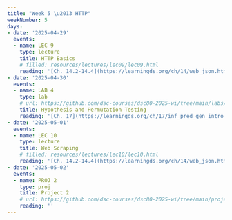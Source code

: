 ```yaml
---
title: "Week 5 \u2013 HTTP"
weekNumber: 5
days:
- date: '2025-04-29'
  events:
  - name: LEC 9
    type: lecture
    title: HTTP Basics
    # filled: resources/lectures/lec09/lec09.html
    reading: '[Ch. 14.2-14.4](https://learningds.org/ch/14/web_json.html)'
- date: '2025-04-30'
  events:
  - name: LAB 4
    type: lab
    # url: https://github.com/dsc-courses/dsc80-2025-wi/tree/main/labs/lab04
    title: Hypothesis and Permutation Testing
    reading: '[Ch. 17](https://learningds.org/ch/17/inf_pred_gen_intro.html)'
- date: '2025-05-01'
  events:
  - name: LEC 10
    type: lecture
    title: Web Scraping
    # filled: resources/lectures/lec10/lec10.html
    reading: '[Ch. 14.2-14.4](https://learningds.org/ch/14/web_json.html)'
- date: '2025-05-02'
  events:
  - name: PROJ 2
    type: proj
    title: Project 2
    # url: https://github.com/dsc-courses/dsc80-2025-wi/tree/main/projects/project02
    reading: ''
---
```

